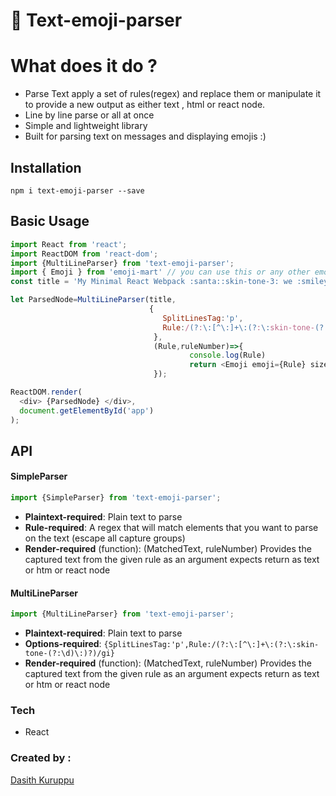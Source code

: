 # 🙊 Text-emoji-parser

# What does it do ? 

  - Parse Text apply a set of rules(regex) and replace them or manipulate it to provide a new output as either text , html     or react node.
  - Line by line parse or all at once
  - Simple and lightweight library 
  - Built for parsing text on messages and displaying emojis :)

## Installation

`npm i text-emoji-parser --save`

## Basic Usage

```javascript
import React from 'react';
import ReactDOM from 'react-dom';
import {MultiLineParser} from 'text-emoji-parser';
import { Emoji } from 'emoji-mart' // you can use this or any other emoji library i recommend this though 
const title = 'My Minimal React Webpack :santa::skin-tone-3: we :smiley: Babel Setup \n wowwwwww \n cool';

let ParsedNode=MultiLineParser(title,
                               {
                                  SplitLinesTag:'p',
                                  Rule:/(?:\:[^\:]+\:(?:\:skin-tone-(?:\d)\:)?)/gi
                                },
                                (Rule,ruleNumber)=>{
                                        console.log(Rule)
                                        return <Emoji emoji={Rule} size={48}/>
                                });

ReactDOM.render(
  <div> {ParsedNode} </div>,
  document.getElementById('app')
);

```
## API 
#### SimpleParser
```javascript
import {SimpleParser} from 'text-emoji-parser';
```
* **Plaintext-required**: Plain text to parse
* **Rule-required**: A regex that will match elements that you want to parse on the text (escape all capture groups)
* **Render-required** (function): (MatchedText, ruleNumber) Provides the captured text from the given rule as an argument expects return as text or htm or react node 

#### MultiLineParser
```javascript
import {MultiLineParser} from 'text-emoji-parser';
```
* **Plaintext-required**: Plain text to parse
* **Options-required**: ```{SplitLinesTag:'p',Rule:/(?:\:[^\:]+\:(?:\:skin-tone-(?:\d)\:)?)/gi}```
* **Render-required** (function): (MatchedText, ruleNumber) Provides the captured text from the given rule as an argument expects return as text or htm or react node 


### Tech
* React


### Created by :
[Dasith Kuruppu](https://github.com/DasithKuruppu)
